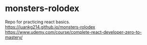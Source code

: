# monsters-rolodex
Repo for practicing react basics.<br/>
https://juankg214.github.io/monsters-rolodex<br/>
https://www.udemy.com/course/complete-react-developer-zero-to-mastery/
